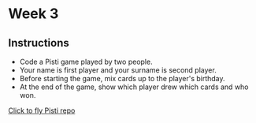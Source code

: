 # Week 3
## Instructions
- Code a Pisti game played by two people.
- Your name is first player and your surname is second player.
- Before starting the game, mix cards up to the player's birthday.
- At the end of the game, show which player drew which cards and who won.

[Click to fly Pisti repo](https://github.com/code-a-man/pisti)